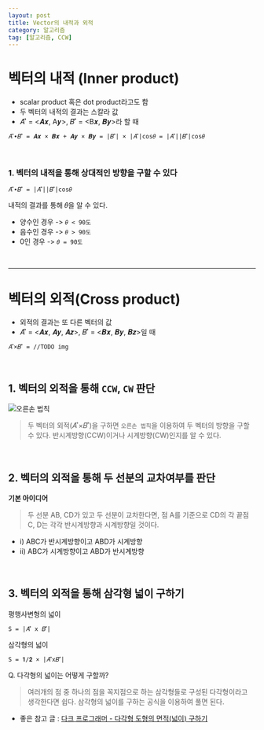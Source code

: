 ```yaml
---
layout: post
title: Vector의 내적과 외적
category: 알고리즘
tag: [알고리즘, CCW]
---
```


# 벡터의 내적 (Inner product)
* scalar product 혹은 dot product라고도 함
* 두 벡터의 내적의 결과는 스칼라 값
* 𝐴 ⃗ = <𝑨𝒙, A𝒚>, 𝐵 ⃗ = <B𝒙, 𝑩𝒚>라 할 때

```
𝐴 ⃗∙𝐵 ⃗ = 𝑨𝒙 × 𝑩𝒙 + 𝑨𝒚 × 𝑩𝒚 = |𝐵 ⃗| × |𝐴 ⃗|cos⁡𝜃 = |𝐴 ⃗||𝐵 ⃗|cos⁡𝜃
```

<br>


### 1. 벡터의 내적을 통해 상대적인 방향을 구할 수 있다

```
𝐴 ⃗∙𝐵 ⃗ = |𝐴 ⃗||𝐵 ⃗|cos⁡𝜃
```

내적의 결과를 통해 𝜃을 알 수 있다. 
* 양수인 경우 -> `𝜃 < 90도`
* 음수인 경우 -> `𝜃 > 90도`
* 0인 경우 -> `𝜃 = 90도`

<br>


***

# 벡터의 외적(Cross product)
* 외적의 결과는 또 다른 벡터의 값
* 𝐴 ⃗ = <𝑨𝒙, 𝑨𝒚, 𝑨𝒛>, 𝐵 ⃗ = <𝑩𝒙, 𝑩𝒚, 𝑩𝒛>일 때 

```
𝐴 ⃗×𝐵 ⃗ = //TODO img 
```

<br>

## 1. 벡터의 외적을 통해 `CCW`, `CW` 판단
![오른손 법칙](https://upload.wikimedia.org/wikipedia/commons/thumb/d/d2/Right_hand_rule_cross_product.svg/220px-Right_hand_rule_cross_product.svg.png)
> 두 벡터의 외적(𝐴 ⃗×𝐵 ⃗)을 구하면 `오른손 법칙`을 이용하여 두 벡터의 방향을 구할 수 있다. 반시계방향(CCW)이거나 시계방향(CW)인지를 알 수 있다.

<br>

## 2. 벡터의 외적을 통해 두 선분의 교차여부를 판단
**기본 아이디어**
> 두 선분 AB, CD가 있고 두 선분이 교차한다면, 점 A를 기준으로 CD의 각 끝점 C, D는 각각 반시계방향과 시계방향일 것이다.


* i) ABC가 반시계방향이고 ABD가 시계방향
* ii) ABC가 시계방향이고 ABD가 반시계방향

<br>

## 3. 벡터의 외적을 통해 삼각형 넓이 구하기
평행사변형의 넓이 
```
S = |𝐴 ⃗ x 𝐵 ⃗|
```

삼각형의 넓이
```
S = 𝟏/𝟐 × |𝐴 ⃗x𝐵 ⃗|
```

Q. 다각형의 넓이는 어떻게 구할까?
> 여러개의 점 중 하나의 점을 꼭지점으로 하는 삼각형들로 구성된 다각형이라고 생각한다면 쉽다. 삼각형의 넓이를 구하는 공식을 이용하여 풀면 된다.

* 좋은 참고 글 : [다크 프로그래머 - 다각형 도형의 면적(넓이) 구하기](http://darkpgmr.tistory.com/86)
